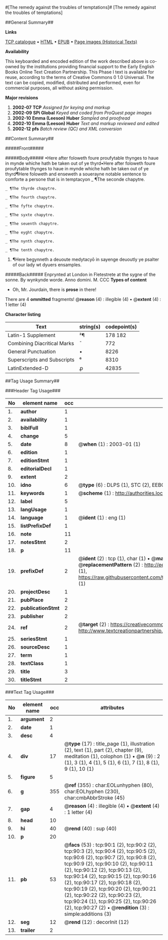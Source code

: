 #[The remedy against the troubles of temptations]#
[The remedy against the troubles of temptations]

##General Summary##

**Links**

[TCP catalogue](http://www.ota.ox.ac.uk/tcp/)  • 
[HTML](http://tei.it.ox.ac.uk/tcp/Texts-HTML/free/A10/A10602.html)  • 
[EPUB](http://tei.it.ox.ac.uk/tcp/Texts-EPUB/free/A10/A10602.epub) • 
[Page images (Historical Texts)](https://data.historicaltexts.jisc.ac.uk/view?pubId=eebo-99835863e&pageId=eebo-99835863e-90-1)

**Availability**

This keyboarded and encoded edition of the
	       work described above is co-owned by the institutions
	       providing financial support to the Early English Books
	       Online Text Creation Partnership. This Phase I text is
	       available for reuse, according to the terms of Creative
	       Commons 0 1.0 Universal. The text can be copied,
	       modified, distributed and performed, even for
	       commercial purposes, all without asking permission.

**Major revisions**

1. __2002-07__ __TCP__ *Assigned for keying and markup*
1. __2002-09__ __SPi Global__ *Keyed and coded from ProQuest page images*
1. __2002-10__ __Emma (Leeson) Huber__ *Sampled and proofread*
1. __2002-10__ __Emma (Leeson) Huber__ *Text and markup reviewed and edited*
1. __2002-12__ __pfs__ *Batch review (QC) and XML conversion*

##Content Summary##

#####Front#####

#####Body#####
•Here after foloweth foure proufytable thynges to haue in mynde whiche hath be taken out of ye thyrd•Here after foloweth foure proufytable thynges to haue in mynde whiche hath be taken out of ye thyrd¶Here foloweth and enseweth a souerayne notable sentence to comforte a persone that is in temptacyon
    _ ¶The seconde chapytre.

    _ ¶The thyrde chapytre.

    _ ¶The fourth chapytre.

    _ ¶The fyfte chapytre.

    _ ¶The syxte chapytre.

    _ ¶The seuenth chapytre.

    _ ¶The eyght chapytre.

    _ ¶The nynth chapytre.

    _ ¶The tenth chapytre.

1. ¶Here begynneth a deuoute medytacyō in sayenge deuoutly ye psalter of our lady wt dyuers ensamples.

#####Back#####
Enprynted at London in Fletestrete at the sygne of the sonne. By wynkynde worde. Anno domini. M. CCC
**Types of content**

  * Oh, Mr. Jourdain, there is **prose** in there!

There are 4 **ommitted** fragments! 
 @__reason__ (4) : illegible (4)  •  @__extent__ (4) : 1 letter (4)

**Character listing**


|Text|string(s)|codepoint(s)|
|---|---|---|
|Latin-1 Supplement|²¶|178 182|
|Combining             Diacritical Marks|̄|772|
|General Punctuation|•|8226|
|Superscripts             and Subscripts|⁶|8310|
|LatinExtended-D|ꝓ|42835|

##Tag Usage Summary##

###Header Tag Usage###

|No|element name|occ|attributes|
|---|---|---|---|
|1.|__author__|1||
|2.|__availability__|1||
|3.|__biblFull__|1||
|4.|__change__|5||
|5.|__date__|8| @__when__ (1) : 2003-01 (1)|
|6.|__edition__|1||
|7.|__editionStmt__|1||
|8.|__editorialDecl__|1||
|9.|__extent__|2||
|10.|__idno__|6| @__type__ (6) : DLPS (1), STC (2), EEBO-CITATION (1), PROQUEST (1), VID (1)|
|11.|__keywords__|1| @__scheme__ (1) : http://authorities.loc.gov/ (1)|
|12.|__label__|5||
|13.|__langUsage__|1||
|14.|__language__|1| @__ident__ (1) : eng (1)|
|15.|__listPrefixDef__|1||
|16.|__note__|11||
|17.|__notesStmt__|2||
|18.|__p__|11||
|19.|__prefixDef__|2| @__ident__ (2) : tcp (1), char (1)  •  @__matchPattern__ (2) : ([0-9\-]+):([0-9IVX]+) (1), (.+) (1)  •  @__replacementPattern__ (2) : http://eebo.chadwyck.com/downloadtiff?vid=$1&page=$2 (1), https://raw.githubusercontent.com/textcreationpartnership/Texts/master/tcpchars.xml#$1 (1)|
|20.|__projectDesc__|1||
|21.|__pubPlace__|2||
|22.|__publicationStmt__|2||
|23.|__publisher__|2||
|24.|__ref__|2| @__target__ (2) : https://creativecommons.org/publicdomain/zero/1.0/ (1), http://www.textcreationpartnership.org/docs/. (1)|
|25.|__seriesStmt__|1||
|26.|__sourceDesc__|1||
|27.|__term__|1||
|28.|__textClass__|1||
|29.|__title__|3||
|30.|__titleStmt__|2||


###Text Tag Usage###

|No|element name|occ|attributes|
|---|---|---|---|
|1.|__argument__|2||
|2.|__date__|1||
|3.|__desc__|4||
|4.|__div__|17| @__type__ (17) : title_page (1), illustration (2), text (1), part (2), chapter (9), meditation (1), colophon (1)  •  @__n__ (9) : 2 (1), 3 (1), 4 (1), 5 (1), 6 (1), 7 (1), 8 (1), 9 (1), 10 (1)|
|5.|__figure__|5||
|6.|__g__|355| @__ref__ (355) : char:EOLunhyphen (80), char:EOLhyphen (230), char:cmbAbbrStroke (45)|
|7.|__gap__|4| @__reason__ (4) : illegible (4)  •  @__extent__ (4) : 1 letter (4)|
|8.|__head__|10||
|9.|__hi__|40| @__rend__ (40) : sup (40)|
|10.|__p__|20||
|11.|__pb__|53| @__facs__ (53) : tcp:90:1 (2), tcp:90:2 (2), tcp:90:3 (2), tcp:90:4 (2), tcp:90:5 (2), tcp:90:6 (2), tcp:90:7 (2), tcp:90:8 (2), tcp:90:9 (2), tcp:90:10 (2), tcp:90:11 (2), tcp:90:12 (2), tcp:90:13 (2), tcp:90:14 (2), tcp:90:15 (2), tcp:90:16 (2), tcp:90:17 (2), tcp:90:18 (2), tcp:90:19 (2), tcp:90:20 (2), tcp:90:21 (2), tcp:90:22 (2), tcp:90:23 (2), tcp:90:24 (1), tcp:90:25 (2), tcp:90:26 (2), tcp:90:27 (2)  •  @__rendition__ (3) : simple:additions (3)|
|12.|__seg__|12| @__rend__ (12) : decorInit (12)|
|13.|__trailer__|2||
